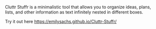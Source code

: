 Cluttr Stuffr is a minimalistic tool that allows you to organize ideas, plans, lists, and other information as text infinitely nested in different boxes. 

Try it out here https://emilysachs.github.io/Cluttr-Stuffr/
